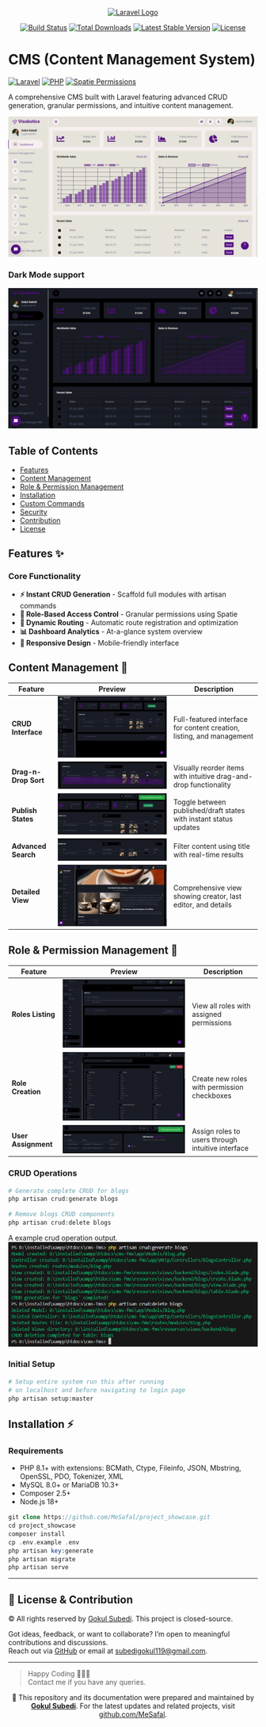 <p align="center">
  <a href="https://laravel.com" target="_blank">
    <img src="https://raw.githubusercontent.com/laravel/art/master/logo-lockup/5%20SVG/2%20CMYK/1%20Full%20Color/laravel-logolockup-cmyk-red.svg" width="400" alt="Laravel Logo">
  </a>
</p>

<p align="center">
  <a href="https://github.com/laravel/framework/actions"><img src="https://github.com/laravel/framework/workflows/tests/badge.svg" alt="Build Status"></a>
  <a href="https://packagist.org/packages/laravel/framework"><img src="https://img.shields.io/packagist/dt/laravel/framework" alt="Total Downloads"></a>
  <a href="https://packagist.org/packages/laravel/framework"><img src="https://img.shields.io/packagist/v/laravel/framework" alt="Latest Stable Version"></a>
  <a href="https://packagist.org/packages/laravel/framework"><img src="https://img.shields.io/packagist/l/laravel/framework" alt="License"></a>
</p>

# CMS (Content Management System)

[![Laravel](https://img.shields.io/badge/Laravel-FF2D20?style=for-the-badge&logo=laravel&logoColor=white)](https://laravel.com)
[![PHP](https://img.shields.io/badge/PHP-777BB4?style=for-the-badge&logo=php&logoColor=white)](https://php.net)
[![Spatie Permissions](https://img.shields.io/badge/Spatie_Permissions-4A4A4A?style=for-the-badge)](https://spatie.be/docs/laravel-permission)

A comprehensive CMS built with Laravel featuring advanced CRUD generation, granular permissions, and intuitive content management.

![Dashboard Preview Light Mode](./images/dashboard_light.png)

### Dark Mode support

![Dashboard Preview Dark Mode](./images/dashboard_dark.png)

## Table of Contents
- [Features](#features-)
- [Content Management](#content-management-)
- [Role & Permission Management](#role--permission-management-)
- [Installation](#installation-)
- [Custom Commands](#CRUD-Operations-)
- [Security](#security-)
- [Contribution](#contribution-)
- [License](#license-)

## Features ✨

### Core Functionality
- **⚡ Instant CRUD Generation** - Scaffold full modules with artisan commands
- **🔐 Role-Based Access Control** - Granular permissions using Spatie
- **🔄 Dynamic Routing** - Automatic route registration and optimization
- **📊 Dashboard Analytics** - At-a-glance system overview
- **📱 Responsive Design** - Mobile-friendly interface

## Content Management 📝

| Feature               | Preview                      | Description                              |
|-----------------------|------------------------------|------------------------------------------|
| **CRUD Interface**    | ![Index](./images/content_index.png) | Full-featured interface for content creation, listing, and management |
| **Drag-n-Drop Sort**  | ![Sorting](./images/drag_drop.png) | Visually reorder items with intuitive drag-and-drop functionality |
| **Publish States**    | ![Publish](./images/draft.png) | Toggle between published/draft states with instant status updates |
| **Advanced Search**   | ![Search](./images/searching.png) | Filter content using title with real-time results |
| **Detailed View**     | ![View](./images/view.png) | Comprehensive view showing creator, last editor, and details |

## Role & Permission Management 👥

| Feature               | Preview                      | Description                              |
|-----------------------|------------------------------|------------------------------------------|
| **Roles Listing**     | ![Roles](./images/roles_index.png) | View all roles with assigned permissions |
| **Role Creation**     | ![Create Role](./images/roles_create.png) | Create new roles with permission checkboxes |
| **User Assignment**   | ![Assignment](./images/role_assignment.png) | Assign roles to users through intuitive interface |


### CRUD Operations
```php
# Generate complete CRUD for blogs
php artisan crud:generate blogs
```

```php
# Remove blogs CRUD components
php artisan crud:delete blogs
```
A example crud operation output.
![Crud Operation](./images/crud-operation.png)


### Initial Setup
```bash
# Setup entire system run this after running 
# on localhost and before navigating to login page
php artisan setup:master
```
## Installation ⚡

### Requirements
- PHP 8.1+ with extensions: BCMath, Ctype, Fileinfo, JSON, Mbstring, OpenSSL, PDO, Tokenizer, XML
- MySQL 8.0+ or MariaDB 10.3+
- Composer 2.5+
- Node.js 18+

```php
git clone https://github.com/MeSafal/project_showcase.git
cd project_showcase
composer install
cp .env.example .env
php artisan key:generate
php artisan migrate
php artisan serve
```
---

## 🤝 License & Contribution

© All rights reserved by [Gokul Subedi](https://github.com/mesafal). This project is closed-source.

Got ideas, feedback, or want to collaborate? I’m open to meaningful contributions and discussions.  
Reach out via [GitHub](https://github.com/meSafal) or email at [subedigokul119@gmail.com](mailto:subedigokul119@gmail.com).

---

> Happy Coding 🙂🙂🙂  
> Contact me if you have any queries.

<sub><p align="center">📘 This repository and its documentation were prepared and maintained by <a href="https://github.com/MeSafal/" target="_blank"><u><strong>Gokul Subedi</strong></u></a>. For the latest updates and related projects, visit <a href="https://github.com/MeSafal" target="_blank">github.com/MeSafal</a>.</p></sub>
